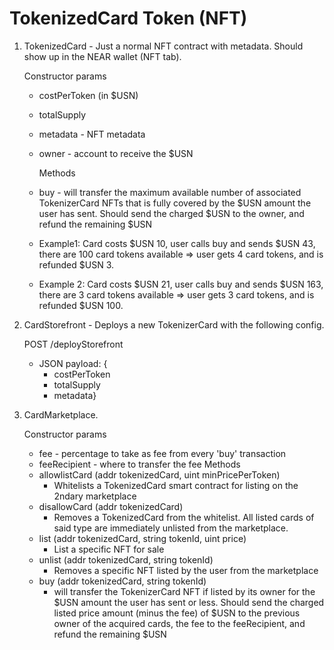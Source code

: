 # TokenizedCard Token (NFT)

1. TokenizedCard - Just a normal NFT contract with metadata. Should show up in the NEAR wallet (NFT tab).
  
      Constructor params
    * costPerToken (in $USN)
    * totalSupply
    * metadata - NFT metadata
    * owner - account to receive the $USN
      
      Methods 
    * buy - will transfer the maximum available number of associated TokenizerCard NFTs that is fully covered by the $USN amount the user has sent. Should send the charged $USN to the owner, and refund the remaining $USN 
    * Example1: Card costs $USN 10, user calls buy and sends $USN 43, there are 100 card tokens available => user gets 4 card tokens, and is refunded $USN 3. 
    * Example 2: Card costs $USN 21, user calls buy and sends $USN 163, there are 3 card tokens available => user gets 3 card tokens, and is refunded $USN 100.

2. CardStorefront - Deploys a new TokenizerCard with the following config.

    POST /deployStorefront
    * JSON payload: {
        * costPerToken
        * totalSupply
        * metadata}

3. CardMarketplace.
  
   Constructor params
   * fee - percentage to take as fee from every 'buy' transaction
   * feeRecipient - where to transfer the fee
   Methods
   * allowlistCard (addr tokenizedCard, uint minPricePerToken)
     * Whitelists a TokenizedCard smart contract for listing on the 2ndary marketplace
   * disallowCard (addr tokenizedCard)
     * Removes a TokenizedCard from the whitelist. All listed cards of said type are immediately unlisted from the marketplace.
   * list (addr tokenizedCard, string tokenId, uint price)
     * List a specific NFT for sale
   * unlist (addr tokenizedCard, string tokenId)
     * Removes a specific NFT listed by the user from the marketplace
   * buy (addr tokenizedCard, string tokenId)
     * will transfer the TokenizerCard NFT if listed by its owner for the $USN amount the user has sent or less. Should send the charged listed price amount (minus the fee) of $USN to the previous owner of the acquired cards, the fee to the feeRecipient, and refund the remaining $USN